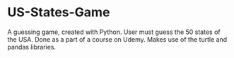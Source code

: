 # US-States-Game
A guessing game, created with Python. User must guess the 50 states of the USA. Done as a part of a course on Udemy. Makes use of the turtle and pandas libraries. 
